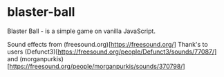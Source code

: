 # blaster-ball

Blaster Ball - is a simple game on vanilla JavaScript.

Sound effects from (freesound.org)[https://freesound.org/]
Thank's to users (Defunct3)[https://freesound.org/people/Defunct3/sounds/77087/] and (morganpurkis)[https://freesound.org/people/morganpurkis/sounds/370798/]
